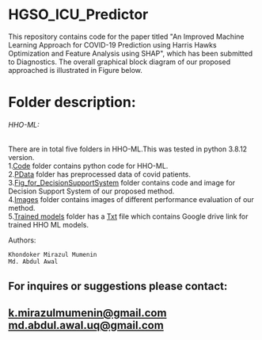 # HGSO_ICU_Predictor
This repository contains code for the paper titled "An Improved Machine Learning Approach for COVID-19 Prediction using Harris Hawks Optimization and Feature Analysis using SHAP", which has been submitted to Diagnostics. The overall graphical block diagram of our proposed approached is illustrated in Figure below.










# Folder description:
###### HHO-ML: 
There are in total five folders in HHO-ML.This was tested in python  3.8.12 version.<br />
1.[Code](https://github.com/genos29/HHO-ML/tree/main/Code) folder contains python code for HHO-ML. <br />
2.[PData](https://github.com/genos29/HHO-ML/tree/main/Data) folder has preprocessed data of covid patients.<br />
3.[Fig_for_DecisionSupportSystem](https://github.com/genos29/HHO-ML/tree/main/Fig_for_DecisionSupportSystem) folder contains code and image for Decision Support System of our proposed method. <br />
4.[Images](https://github.com/genos29/HHO-ML/tree/main/Images) folder contains images of different performance evaluation of our method.<br />
5.[Trained models](https://github.com/genos29/HHO-ML/tree/main/Trained_models) folder has a [Txt](https://github.com/genos29/HHO-ML/blob/main/Trained_models/trained_models_link.txt) file which contains Google drive link for trained HHO ML models.



 Authors:
 ```
Khondoker Mirazul Mumenin
Md. Abdul Awal
```
For inquires or suggestions please contact:
---
k.mirazulmumenin@gmail.com
md.abdul.awal.uq@gmail.com
---
